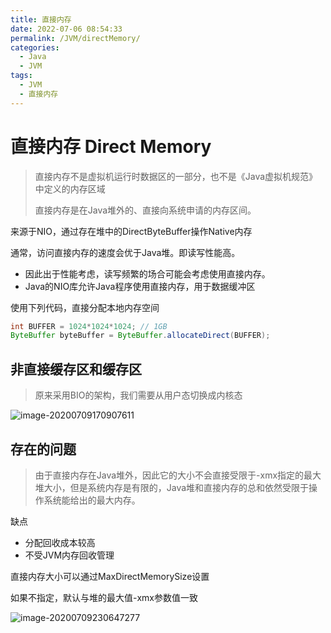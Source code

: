 ```yaml
---
title: 直接内存
date: 2022-07-06 08:54:33
permalink: /JVM/directMemory/
categories:
  - Java
  - JVM
tags:
  - JVM
  - 直接内存
---
```

# 直接内存 Direct Memory

> 直接内存不是虚拟机运行时数据区的一部分，也不是《Java虚拟机规范》中定义的内存区域
>
> 直接内存是在Java堆外的、直接向系统申请的内存区间。

来源于NIO，通过存在堆中的DirectByteBuffer操作Native内存

通常，访问直接内存的速度会优于Java堆。即读写性能高。

- 因此出于性能考虑，读写频繁的场合可能会考虑使用直接内存。
- Java的NIO库允许Java程序使用直接内存，用于数据缓冲区

使用下列代码，直接分配本地内存空间

```java
int BUFFER = 1024*1024*1024; // 1GB
ByteBuffer byteBuffer = ByteBuffer.allocateDirect(BUFFER);
```

## 非直接缓存区和缓存区

> 原来采用BIO的架构，我们需要从用户态切换成内核态

![image-20200709170907611](https://images.zaiolos.top/images/202208091451672.png)



<Badge text="NIO的方式使用了缓存区的概念"/>

## 存在的问题

<Badge text="也可能导致outofMemoryError异常" type="error"/>

> 由于直接内存在Java堆外，因此它的大小不会直接受限于-xmx指定的最大堆大小，但是系统内存是有限的，Java堆和直接内存的总和依然受限于操作系统能给出的最大内存。

缺点

- 分配回收成本较高
- 不受JVM内存回收管理

直接内存大小可以通过MaxDirectMemorySize设置

如果不指定，默认与堆的最大值-xmx参数值一致

![image-20200709230647277](https://images.zaiolos.top/images/202208091451108.png)